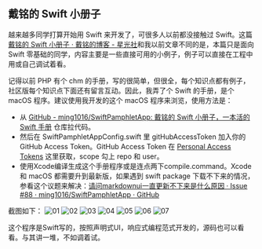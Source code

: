 ## 戴铭的 Swift 小册子

越来越多同学打算开始用 Swift 来开发了，可很多人以前都没接触过 Swift。这篇[戴铭的 Swift 小册子 · 戴铭的博客 - 星光社](https://ming1016.github.io/2021/11/23/daiming-swift-pamphlet/)和我以前文章不同的是，本篇只是面向 Swift 零基础的同学，内容主要是一些直接可用的小例子，例子可以直接在工程中用或自己调试着看。

记得以前 PHP 有个 chm 的手册，写的很简单，但很全，每个知识点都有例子，社区版每个知识点下面还有留言互动。因此，我弄了个 Swift 的手册，是个 macOS 程序。建议使用我开发的这个 macOS 程序来浏览，使用方法是：
* 从  [GitHub - ming1016/SwiftPamphletApp: 戴铭的 Swift 小册子，一本活的 Swift 手册](https://github.com/ming1016/SwiftPamphletApp)  仓库拉代码。
* 然后在 SwiftPamphletAppConfig.swift 里 gitHubAccessToken 加入你的 GitHub Access Token。GitHub Access Token 在  [Personal Access Tokens](https://github.com/settings/tokens)  这里获取，scope 勾上 repo 和 user。
* 使用Xcode编译生成这个手册程序或是连点两下compile.command。Xcode 和 macOS 都需要升到最新版，如果遇到 swift package 下载不下来的情况，参看这个议题来解决：[请问markdownui一直更新不下来是什么原因 · Issue #88 · ming1016/SwiftPamphletApp · GitHub](https://github.com/ming1016/SwiftPamphletApp/issues/88)

截图如下：
![01](https://user-images.githubusercontent.com/251980/142998258-0f44f4fe-e113-4428-b381-be7e4eb5a899.png)
![02](https://user-images.githubusercontent.com/251980/142998276-70f12cd3-46e5-46f0-b5e1-185ec9b0beee.png)
![03](https://user-images.githubusercontent.com/251980/142998296-e6091abe-8639-47f4-acda-f0c20fa20b5e.png)
![04](https://user-images.githubusercontent.com/251980/142998321-37f5d2e7-3377-4b6b-b412-1ac0ae914b56.png)
![05](https://user-images.githubusercontent.com/251980/142998327-c208631c-5d04-433c-b29f-35454864ceed.png)
![06](https://user-images.githubusercontent.com/251980/142998328-4bdea487-4672-4cd9-a3c7-14b93ef947ee.png)
![07](https://user-images.githubusercontent.com/251980/142998333-891f4aeb-6dea-4be1-850d-ddc2bcc5c956.png)


这个程序是Swift写的，按照声明式UI，响应式编程范式开发的，源码也可以看看。与其讲一堆，不如调着试。

